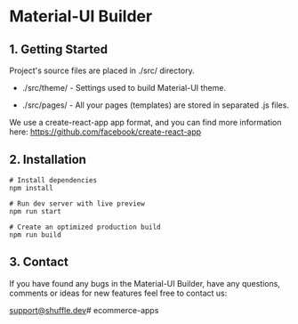 # Material-UI Builder

## 1. Getting Started

Project's source files are placed in ./src/ directory. 

* ./src/theme/ - Settings used to build Material-UI theme.

* ./src/pages/ - All your pages (templates) are stored in separated .js files.

We use a create-react-app app format, and you can find more information here: 
https://github.com/facebook/create-react-app

## 2. Installation

```
# Install dependencies
npm install 

# Run dev server with live preview
npm run start

# Create an optimized production build
npm run build
```

## 3. Contact

If you have found any bugs in the Material-UI Builder, have any questions, 
comments or ideas for new features feel free to contact us:

support@shuffle.dev#   e c o m m e r c e - a p p s  
 